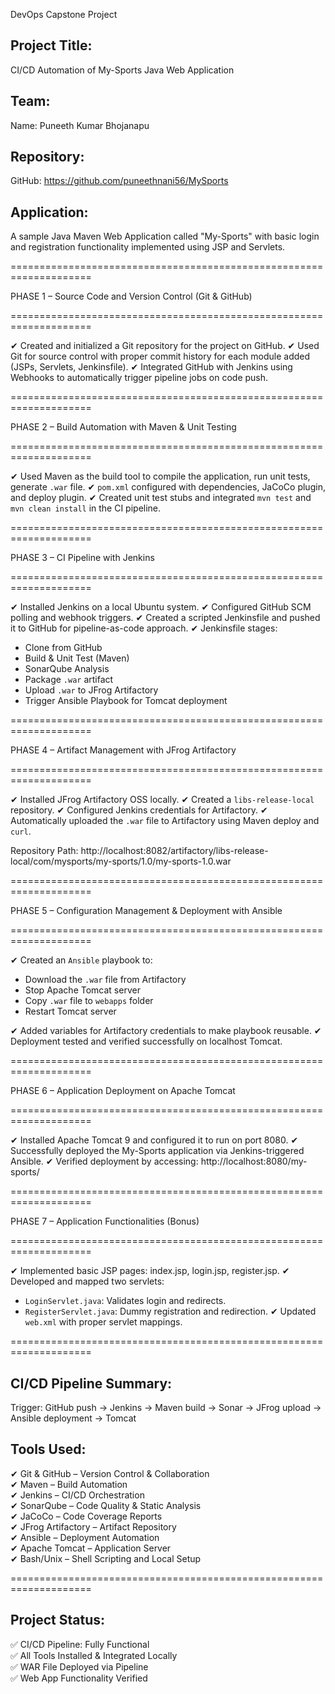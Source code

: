 DevOps Capstone Project 

Project Title:
--------------
CI/CD Automation of My-Sports Java Web Application

Team:
-----
Name: Puneeth Kumar Bhojanapu

Repository:
-----------
GitHub: https://github.com/puneethnani56/MySports

Application:
------------
A sample Java Maven Web Application called "My-Sports" with basic login and registration functionality implemented using JSP and Servlets.

====================================================================

PHASE 1 – Source Code and Version Control (Git & GitHub)

====================================================================

✔ Created and initialized a Git repository for the project on GitHub.
✔ Used Git for source control with proper commit history for each module added (JSPs, Servlets, Jenkinsfile).
✔ Integrated GitHub with Jenkins using Webhooks to automatically trigger pipeline jobs on code push.

====================================================================

PHASE 2 – Build Automation with Maven & Unit Testing

====================================================================

✔ Used Maven as the build tool to compile the application, run unit tests, generate `.war` file.
✔ `pom.xml` configured with dependencies, JaCoCo plugin, and deploy plugin.
✔ Created unit test stubs and integrated `mvn test` and `mvn clean install` in the CI pipeline.

====================================================================

PHASE 3 – CI Pipeline with Jenkins

====================================================================

✔ Installed Jenkins on a local Ubuntu system.
✔ Configured GitHub SCM polling and webhook triggers.
✔ Created a scripted Jenkinsfile and pushed it to GitHub for pipeline-as-code approach.
✔ Jenkinsfile stages:
   - Clone from GitHub
   - Build & Unit Test (Maven)
   - SonarQube Analysis
   - Package `.war` artifact
   - Upload `.war` to JFrog Artifactory
   - Trigger Ansible Playbook for Tomcat deployment

====================================================================

PHASE 4 – Artifact Management with JFrog Artifactory

====================================================================

✔ Installed JFrog Artifactory OSS locally.
✔ Created a `libs-release-local` repository.
✔ Configured Jenkins credentials for Artifactory.
✔ Automatically uploaded the `.war` file to Artifactory using Maven deploy and `curl`.

Repository Path:
http://localhost:8082/artifactory/libs-release-local/com/mysports/my-sports/1.0/my-sports-1.0.war

====================================================================

PHASE 5 – Configuration Management & Deployment with Ansible

====================================================================

✔ Created an `Ansible` playbook to:
   - Download the `.war` file from Artifactory
   - Stop Apache Tomcat server
   - Copy `.war` file to `webapps` folder
   - Restart Tomcat server

✔ Added variables for Artifactory credentials to make playbook reusable.
✔ Deployment tested and verified successfully on localhost Tomcat.

====================================================================

PHASE 6 – Application Deployment on Apache Tomcat

====================================================================

✔ Installed Apache Tomcat 9 and configured it to run on port 8080.
✔ Successfully deployed the My-Sports application via Jenkins-triggered Ansible.
✔ Verified deployment by accessing:
   http://localhost:8080/my-sports/

====================================================================

PHASE 7 – Application Functionalities (Bonus)

====================================================================

✔ Implemented basic JSP pages: index.jsp, login.jsp, register.jsp.
✔ Developed and mapped two servlets:
   - `LoginServlet.java`: Validates login and redirects.
   - `RegisterServlet.java`: Dummy registration and redirection.
✔ Updated `web.xml` with proper servlet mappings.

====================================================================

CI/CD Pipeline Summary:
-----------------------
Trigger: GitHub push → Jenkins → Maven build → Sonar → JFrog upload → Ansible deployment → Tomcat

Tools Used:
-----------
✔ Git & GitHub – Version Control & Collaboration  
✔ Maven – Build Automation  
✔ Jenkins – CI/CD Orchestration  
✔ SonarQube – Code Quality & Static Analysis  
✔ JaCoCo – Code Coverage Reports  
✔ JFrog Artifactory – Artifact Repository  
✔ Ansible – Deployment Automation  
✔ Apache Tomcat – Application Server  
✔ Bash/Unix – Shell Scripting and Local Setup

====================================================================

Project Status:
---------------
✅ CI/CD Pipeline: Fully Functional  
✅ All Tools Installed & Integrated Locally  
✅ WAR File Deployed via Pipeline  
✅ Web App Functionality Verified


